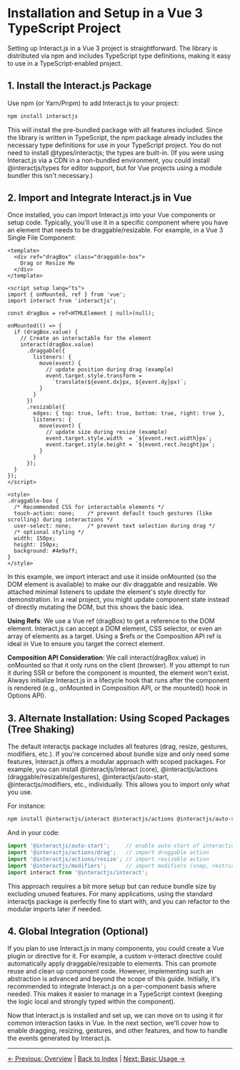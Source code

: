 # Installation and Setup in a Vue 3 TypeScript Project

Setting up Interact.js in a Vue 3 project is straightforward. The library is distributed via npm and includes TypeScript type definitions, making it easy to use in a TypeScript-enabled project.

## 1. Install the Interact.js Package

Use npm (or Yarn/Pnpm) to add Interact.js to your project:

```bash
npm install interactjs
```

This will install the pre-bundled package with all features included. Since the library is written in TypeScript, the npm package already includes the necessary type definitions for use in your TypeScript project. You do not need to install @types/interactjs; the types are built-in. (If you were using Interact.js via a CDN in a non-bundled environment, you could install @interactjs/types for editor support, but for Vue projects using a module bundler this isn't necessary.)

## 2. Import and Integrate Interact.js in Vue

Once installed, you can import Interact.js into your Vue components or setup code. Typically, you'll use it in a specific component where you have an element that needs to be draggable/resizable. For example, in a Vue 3 Single File Component:

```vue
<template>
  <div ref="dragBox" class="draggable-box">
    Drag or Resize Me
  </div>
</template>

<script setup lang="ts">
import { onMounted, ref } from 'vue';
import interact from 'interactjs';

const dragBox = ref<HTMLElement | null>(null);

onMounted(() => {
  if (dragBox.value) {
    // Create an interactable for the element
    interact(dragBox.value)
      .draggable({
        listeners: {
          move(event) {
            // update position during drag (example)
            event.target.style.transform =
              `translate(${event.dx}px, ${event.dy}px)`;
          }
        }
      })
      .resizable({
        edges: { top: true, left: true, bottom: true, right: true },
        listeners: {
          move(event) {
            // update size during resize (example)
            event.target.style.width  = `${event.rect.width}px`;
            event.target.style.height = `${event.rect.height}px`;
          }
        }
      });
  }
});
</script>

<style>
.draggable-box {
  /* Recommended CSS for interactable elements */
  touch-action: none;    /* prevent default touch gestures (like scrolling) during interactions */
  user-select: none;     /* prevent text selection during drag */
  /* optional styling */
  width: 150px;
  height: 150px;
  background: #4e9aff;
}
</style>
```

In this example, we import interact and use it inside onMounted (so the DOM element is available) to make our div draggable and resizable. We attached minimal listeners to update the element's style directly for demonstration. In a real project, you might update component state instead of directly mutating the DOM, but this shows the basic idea.

**Using Refs**: We use a Vue ref (dragBox) to get a reference to the DOM element. Interact.js can accept a DOM element, CSS selector, or even an array of elements as a target. Using a $refs or the Composition API ref is ideal in Vue to ensure you target the correct element.

**Composition API Consideration**: We call interact(dragBox.value) in onMounted so that it only runs on the client (browser). If you attempt to run it during SSR or before the component is mounted, the element won't exist. Always initialize Interact.js in a lifecycle hook that runs after the component is rendered (e.g., onMounted in Composition API, or the mounted() hook in Options API).

## 3. Alternate Installation: Using Scoped Packages (Tree Shaking)

The default interactjs package includes all features (drag, resize, gestures, modifiers, etc.). If you're concerned about bundle size and only need some features, Interact.js offers a modular approach with scoped packages. For example, you can install @interactjs/interact (core), @interactjs/actions (draggable/resizable/gestures), @interactjs/auto-start, @interactjs/modifiers, etc., individually. This allows you to import only what you use.

For instance:

```bash
npm install @interactjs/interact @interactjs/actions @interactjs/auto-start @interactjs/modifiers
```

And in your code:

```javascript
import '@interactjs/auto-start';     // enable auto-start of interactions
import '@interactjs/actions/drag';   // import draggable action
import '@interactjs/actions/resize'; // import resizable action
import '@interactjs/modifiers';      // import modifiers (snap, restrict)
import interact from '@interactjs/interact';
```

This approach requires a bit more setup but can reduce bundle size by excluding unused features. For many applications, using the standard interactjs package is perfectly fine to start with, and you can refactor to the modular imports later if needed.

## 4. Global Integration (Optional)

If you plan to use Interact.js in many components, you could create a Vue plugin or directive for it. For example, a custom v-interact directive could automatically apply draggable/resizable to elements. This can promote reuse and clean up component code. However, implementing such an abstraction is advanced and beyond the scope of this guide. Initially, it's recommended to integrate Interact.js on a per-component basis where needed. This makes it easier to manage in a TypeScript context (keeping the logic local and strongly typed within the component).

Now that Interact.js is installed and set up, we can move on to using it for common interaction tasks in Vue. In the next section, we'll cover how to enable dragging, resizing, gestures, and other features, and how to handle the events generated by Interact.js.

---

[← Previous: Overview](./01-overview.md) | [Back to Index](./index.md) | [Next: Basic Usage →](./03-usage.md)